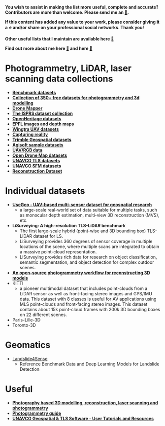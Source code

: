 **You wish to assist in making the list more useful, complete and accurate? Contributors are more than welcome. Please send me an [:e-mail:](mailto:mvarga1989@gmail.com).**

**If this content has added any value to your work, please consider giving it a :star: and/or share on your professional social networks. Thank you!**

**Other useful lists that I maintain are available here [:link:](https://github.com/mvarga1989#community-lists-that-i-maintain)**

**Find out more about me here [:link:](https://mvarga1989.github.io/Matej_Varga/) and here [:link:](https://mvarga1989.github.io/mvarga1989_linktree/)**


# Photogrammetry, LiDAR, laser scanning data collections
- [**Benchmark datasets**](https://benchmedata.org/BeMeDa)
- [**Collection of 350+ free datasets for photogrammetry and 3d modelling**](https://github.com/natowi/photogrammetry_datasets)
- [**Drone Mapper**](https://dronemapper.com/sample_data/)
- [**The ISPRS dataset collection**](https://www.isprs.org/data/)
- [**OpenHeritage datasets**](https://openheritage3d.org/data#%7B%7D)
- [**EPFL images and depth maps**](https://documents.epfl.ch/groups/c/cv/cvlab-unit/www/data/multiview/denseMVS.html)
- [**Wingtra UAV datasets**](https://wingtra.com/mapping-drone-wingtraone/aerial-map-types/data-sets-and-maps/)
- [**Capturing reality**](https://www.capturingreality.com/free-datasets)
- [**Trimble Geospatial datasets**](https://geospatial.trimble.com/en/datasets)
- [**Agisoft sample datasets**](https://www.agisoft.com/downloads/sample-data/)
- [**UAV/RGB data**](https://zenodo.org/search?q=metadata.creators.person_or_org.name%3A%22Skaloud%2C%20Jan%22&f=resource_type%3Adataset&l=list&p=1&s=10&sort=bestmatch)
- [**Open Drone Map datasets**](https://www.opendronemap.org/odm/datasets/)
- [**UNAVCO TLS datasets**](https://tls.unavco.org/projects/)
- [**UNAVCO SFM datasets**](https://tls.unavco.org/sfm_projects)
- [**Reconstruction Dataset**](https://github.com/rperrot/ReconstructionDataSet)

# Individual datasets
- [**UseGeo - UAV-based multi-sensor dataset for geospatial research**](https://github.com/3DOM-FBK/usegeo)
   - a large-scale real-world set of data suitable for multiple tasks, such as monocular depth estimation, multi-view 3D reconstruction (MVS), etc.
- **LiSurveying: A high-resolution TLS-LiDAR benchmark**
   - The first large-scale hybrid (point-wise and 3D bounding box) TLS-LiDAR dataset for LS.
   - LiSurveying provides 360 degrees of sensor coverage in multiple locations of the scene, where multiple scans are integrated to obtain a massive point-cloud representation.
   - LiSurveying provides rich data for research on object classification, semantic segmentation, and object detection for complex outdoor scenes.
- [**An open-source photogrammetry workflow for reconstructing 3D models**](https://osf.io/b39yx/)
-  KITTI
   - a pioneer multimodal dataset that includes point-clouds from a LiDAR sensor as well as front-facing stereo images and GPS/IMU data. This dataset with 8 classes is useful for AV applications using MLS point-clouds and front-facing stereo images. This dataset contains about 15k point-cloud frames with 200k 3D bounding boxes on 22 different scenes.
-  Paris-Lille-3D
-  Toronto-3D
# Geomatics 
- [Landslide4Sense](https://github.com/iarai/Landslide4Sense-2022)
   - Reference Benchmark Data and Deep Learning Models for Landslide Detection
# Useful

- [**Photography based 3D modelling, reconstruction, laser scanning and photogrammetry**](https://paulbourke.net/reconstruction/)
- [**Photogrammetry guide**](https://github.com/mikeroyal/Photogrammetry-Guide)
- [**UNAVCO Geospatial & TLS Software - User Tutorials and Resources**](https://kb.unavco.org/article/unavco-geospatial-tls-software-user-tutorials-and-resources-826.html)